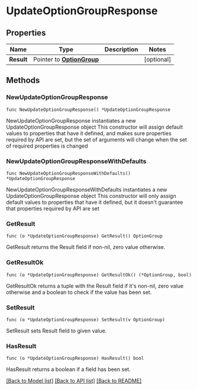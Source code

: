 # UpdateOptionGroupResponse

## Properties

Name | Type | Description | Notes
------------ | ------------- | ------------- | -------------
**Result** | Pointer to [**OptionGroup**](OptionGroup.md) |  | [optional] 

## Methods

### NewUpdateOptionGroupResponse

`func NewUpdateOptionGroupResponse() *UpdateOptionGroupResponse`

NewUpdateOptionGroupResponse instantiates a new UpdateOptionGroupResponse object
This constructor will assign default values to properties that have it defined,
and makes sure properties required by API are set, but the set of arguments
will change when the set of required properties is changed

### NewUpdateOptionGroupResponseWithDefaults

`func NewUpdateOptionGroupResponseWithDefaults() *UpdateOptionGroupResponse`

NewUpdateOptionGroupResponseWithDefaults instantiates a new UpdateOptionGroupResponse object
This constructor will only assign default values to properties that have it defined,
but it doesn't guarantee that properties required by API are set

### GetResult

`func (o *UpdateOptionGroupResponse) GetResult() OptionGroup`

GetResult returns the Result field if non-nil, zero value otherwise.

### GetResultOk

`func (o *UpdateOptionGroupResponse) GetResultOk() (*OptionGroup, bool)`

GetResultOk returns a tuple with the Result field if it's non-nil, zero value otherwise
and a boolean to check if the value has been set.

### SetResult

`func (o *UpdateOptionGroupResponse) SetResult(v OptionGroup)`

SetResult sets Result field to given value.

### HasResult

`func (o *UpdateOptionGroupResponse) HasResult() bool`

HasResult returns a boolean if a field has been set.


[[Back to Model list]](../README.md#documentation-for-models) [[Back to API list]](../README.md#documentation-for-api-endpoints) [[Back to README]](../README.md)


